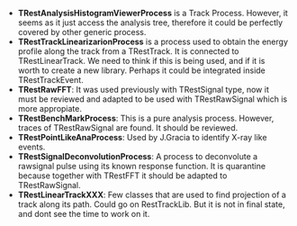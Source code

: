 - **TRestAnalysisHistogramViewerProcess** is a Track Process. However, it seems as it just access the analysis tree, therefore it could be perfectly covered by other generic process.
- **TRestTrackLinearizarionProcess** is a process used to obtain the energy profile along the track from a TRestTrack. It is connected to TRestLinearTrack. We need to think if this is being used, and if it is worth to create a new library. Perhaps it could be integrated inside TRestTrackEvent.
- **TRestRawFFT**: It was used previously with TRestSignal type, now it must be reviewed and adapted to be used with TRestRawSignal which is more appropiate.
- **TRestBenchMarkProcess**: This is a pure analysis process. However, traces of TRestRawSignal are found. It should be reviewed.
- **TRestPointLikeAnaProcess**: Used by J.Gracia to identify X-ray like events.
- **TRestSignalDeconvolutionProcess**: A process to deconvolute a rawsignal pulse using its known response function. It is quarantine because together with TRestFFT it should be adapted to TRestRawSignal.
- **TRestLinearTrackXXX**: Few classes that are used to find projection of a track along its path. Could go on RestTrackLib. But it is not in final state, and dont see the time to work on it.


